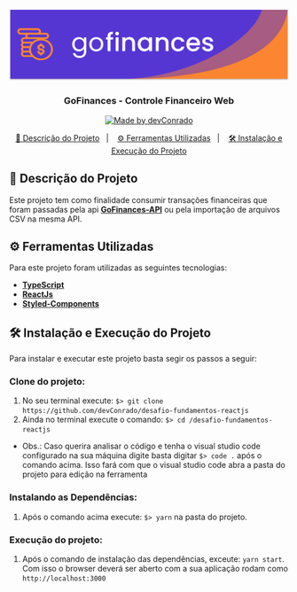 ![Go Finances](https://github.com/devConrado/desafio-fundamentos-reactjs/blob/master/src/assets/Capa.svg)

<h3 align="center">
    GoFinances - Controle Financeiro Web
</h3>

<p align="center">
  <a href="https://github.com/devConrado">
    <img alt="Made by devConrado" src="https://img.shields.io/badge/made%20by-DevConrado-%2304D361">
  </a>
</p>
</n>
<p align="center">
  <a href="#-descrição-do-projeto">📎 Descrição do Projeto</a>&nbsp;&nbsp;&nbsp;|&nbsp;&nbsp;&nbsp;
  <a href="#-ferramentas-utilizadas">⚙ Ferramentas Utilizadas</a>&nbsp;&nbsp;&nbsp;|&nbsp;&nbsp;&nbsp;
  <a href="#-instalação-e-execução-do-projeto">🛠 Instalação e Execução do Projeto</a>
</p>

## 📎 Descrição do Projeto
Este projeto tem como finalidade consumir transações financeiras que foram passadas pela api **[GoFinances-API](https://github.com/devConrado/desafio-fundamentos-typeorm)** ou pela importação de arquivos CSV na mesma API.

## ⚙ Ferramentas Utilizadas
Para este projeto foram utilizadas as seguintes tecnologias:
- **[TypeScript](https://www.typescriptlang.org/)**
- **[ReactJs](https://pt-br.reactjs.org/)**
- **[Styled-Components](https://styled-components.com/)**

## 🛠 Instalação e Execução do Projeto
Para instalar e executar este projeto basta segir os passos a seguir:

### Clone do projeto:
  1) No seu terminal execute: `$> git clone https://github.com/devConrado/desafio-fundamentos-reactjs`
  2) Ainda no terminal execute o comando: `$> cd /desafio-fundamentos-reactjs`
 * Obs.: Caso querira analisar o código e tenha o visual studio code configurado na sua máquina digite basta digitar `$> code .`  após o comando acima. Isso fará com que o visual studio code abra a pasta do projeto para edição na ferramenta

### Instalando as Dependências:
  1) Após o comando acima execute: `$> yarn` na pasta do projeto.

### Execução do projeto:
  1) Após o comando de instalação das dependências, exceute: `yarn start`. Com isso o browser deverá ser aberto com a sua aplicação rodam como `http://localhost:3000`
